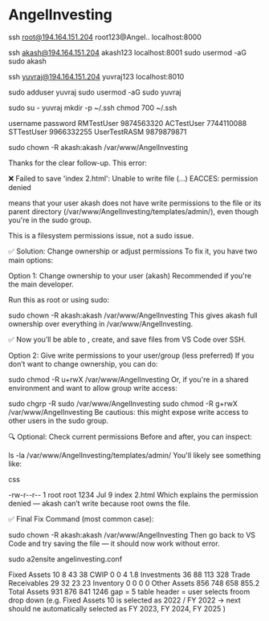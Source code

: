 # AngelInvesting
ssh root@194.164.151.204
root123@Angel..
localhost:8000

ssh akash@194.164.151.204 
akash123 
localhost:8001
sudo usermod -aG sudo akash

ssh yuvraj@194.164.151.204 
yuvraj123
localhost:8010

sudo adduser yuvraj
sudo usermod -aG sudo yuvraj

sudo su - yuvraj
mkdir -p ~/.ssh
chmod 700 ~/.ssh

username password
RMTestUser 9874563320
ACTestUser 7744110088
STTestUser 9966332255
UserTestRASM 9879879871

sudo chown -R akash:akash /var/www/AngelInvesting





<!-- =================================================================== -->
Thanks for the clear follow-up. This error:

❌ Failed to save 'index  2.html': Unable to write file (...) EACCES: permission denied

means that your user akash does not have write permissions to the file or its parent directory (/var/www/AngelInvesting/templates/admin/), even though you're in the sudo group.

This is a filesystem permissions issue, not a sudo issue.

✅ Solution: Change ownership or adjust permissions
To fix it, you have two main options:

Option 1: Change ownership to your user (akash)
Recommended if you're the main developer.

Run this as root or using sudo:




sudo chown -R akash:akash /var/www/AngelInvesting
This gives akash full ownership over everything in /var/www/AngelInvesting.

✅ Now you’ll be able to , create, and save files from VS Code over SSH.

Option 2: Give write permissions to your user/group (less preferred)
If you don’t want to change ownership, you can do:




sudo chmod -R u+rwX /var/www/AngelInvesting
Or, if you're in a shared environment and want to allow group write access:




sudo chgrp -R sudo /var/www/AngelInvesting
sudo chmod -R g+rwX /var/www/AngelInvesting
Be cautious: this might expose write access to other users in the sudo group.

🔍 Optional: Check current permissions
Before and after, you can inspect:




ls -la /var/www/AngelInvesting/templates/admin/
You'll likely see something like:

css


-rw-r--r-- 1 root root 1234 Jul 9  index  2.html
Which explains the permission denied — akash can’t write because root owns the file.

✅ Final Fix Command (most common case):



sudo chown -R akash:akash /var/www/AngelInvesting
Then go back to VS Code and try saving the file — it should now work without error.


sudo a2ensite angelinvesting.conf


Fixed Assets 10 8 43 38
CWIP 0 0 4 1.8
Investments 36 88 113 328
Trade Receivables 29 32 23 23
Inventory 0 0 0 0
Other Assets 856 748 658 855.2
Total Assets 931 876 841 1246
gap = 5
table header = user selects froom drop down (e.g. Fixed Assets 10 is selected as 2022 / FY 2022 -> next should ne automatically selected as  FY 2023,  FY 2024,  FY 2025  )



